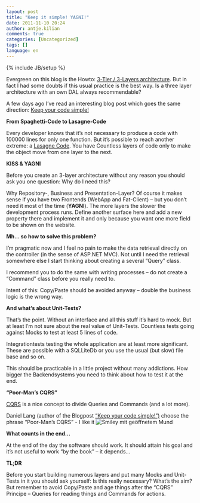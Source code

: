 ```yaml
---
layout: post
title: "Keep it simple! YAGNI!"
date: 2011-11-10 20:24
author: antje.kilian
comments: true
categories: [Uncategorized]
tags: []
language: en
---
```

{% include JB/setup %}
<p>Evergreen on this blog is the Howto: <a href="http://code-inside.de/blog-in/2010/10/23/howto-3-tier-3-layer-architecture/">3-Tier / 3-Layers architecture</a>. But in fact I had some doubts if this usual practice is the best way. Is a three layer architecture with an own DAL always recommendable?</p> <p>A few days ago I’ve read an interesting blog post which goes the same direction: <a href="http://daniellang.net/keep-your-code-simple/">Keep your code simple!</a></p> <p><strong></strong></p> <p><strong>From Spaghetti-Code to Lasagne-Code</strong></p> <p>Every developer knows that it’s not necessary to produce a code with 100000 lines for only one function. But it’s possible to reach another extreme: a <a href="http://c2.com/cgi/wiki?LasagnaCode">Lasagne Code</a>. You have Countless layers of code only to make the object move from one layer to the next.</p> <p><strong></strong></p> <p><strong>KISS &amp; YAGNI</strong></p> <p><strong></strong></p> <p>Before you create an 3-layer architecture without any reason you should ask you one question: Why do I need this?</p> <p>Why Repository-, Business and Presentation-Layer? Of course it makes sense if you have two Frontends (WebApp and Fat-Client) – but you don’t need it most of the time (<strong>YAGNI</strong>). The more layers the slower the development process runs. Define another surface here and add a new property there and implement it and only because you want one more field to be shown on the website.</p> <p><strong>Mh… so how to solve this problem? </strong></p> <p><strong></strong></p> <p>I’m pragmatic now and I feel no pain to make the data retrieval directly on the controller (in the sense of ASP.NET MVC). Not until I need the retrieval somewhere else I start thinking about creating a several “Query” class.</p> <p>I recommend you to do the same with writing processes – do not create a “Command” class before you really need to.</p> <p>Intent of this: Copy/Paste should be avoided anyway – double the business logic is the wrong way.</p> <p><strong>And what’s about Unit-Tests?</strong></p> <p><strong></strong></p> <p>That’s the point. Without an interface and all this stuff it’s hard to mock. But at least I’m not sure about the real value of Unit-Tests. Countless tests going against Mocks to test at least 5 lines of code.</p> <p>Integrationtests testing the whole application are at least more significant. These are possible with a SQLLiteDb or you use the usual (but slow) file base and so on.</p> <p>This should be practicable in a little project without many addictions. How bigger the Backendsystems you need to think about how to test it at the end.</p> <p><strong>“Poor-Man’s CQRS”</strong></p> <p><a href="http://www.cqrsinfo.com/">CQRS</a> is a nice concept to divide Queries and Commands (and a lot more).</p> <p>Daniel Lang (author of the Blogpost <a href="http://daniellang.net/keep-your-code-simple/">“Keep your code simple!”)</a> choose the phrase “Poor-Man’s CQRS” - I like it <img style="border-bottom-style: none; border-right-style: none; border-top-style: none; border-left-style: none" class="wlEmoticon wlEmoticon-openmouthedsmile" alt="Smiley mit ge&ouml;ffnetem Mund" src="{{BASE_PATH}}/assets/wp-images-en/wlEmoticon-openmouthedsmile1.png"></p> <p><strong>What counts in the end…</strong></p> <p>At the end of the day the software should work. It should attain his goal and it’s not useful to work “by the book” – it depends…</p> <p><strong></strong></p> <p><strong>TL;DR</strong></p> <p>Before you start building numerous layers and put many Mocks and Unit-Tests in it you should ask yourself: Is this really necessary? What’s the aim? But remember to avoid Copy/Paste and age things after the “CQRS” Principe – Queries for reading things and Commands for actions.</p>
